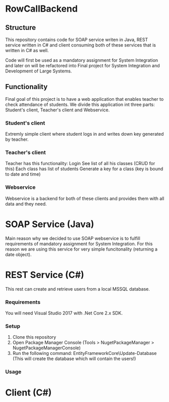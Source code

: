 # RowCallBackend

## Structure
This repository contains code for SOAP service writen in Java, REST service written in C# and client consuming both of these services that is written in C# as well.

Code will first be used as a mandatory assignment for System Integration and later on will be refactored into Final project for System Integration and Development of Large Systems.

## Functionality
Final goal of this project is to have a web application that enables teacher to check attendance of students. We divide this application int three parts: Student's client, Teacher's client and Webservice.

### Student's client
Extremly simple client where student logs in and writes down key generated by teacher. 

### Teacher's client
Teacher has this functionality:
  Login 
  See list of all his classes (CRUD for this) 
  Each class has list of students 
  Generate a key for a class (key is bound to date and time) 

### Webservice
Webservice is a backend for both of these clients and provides them with all data and they need.

# SOAP Service (Java)
Main reason why we decided to use SOAP webservice is to fulfill requirements of mandatory assignment for System Integration. 
For this reason we are using this service for very simple funcitonality (returning a date object).

# REST Service (C#)
This rest can create and retrieve users from a local MSSQL database. 

### Requirements
You will need Visual Studio 2017 with .Net Core 2.x SDK. 

### Setup
1. Clone this repository
2. Open Package Manager Console (Tools > NugetPackageManager > NugetPackageManagerConsole) 
3. Run the following command: EntityFrameworkCore\Update-Database (This will create the database which will contain the users!) 

### Usage


# Client (C#)
